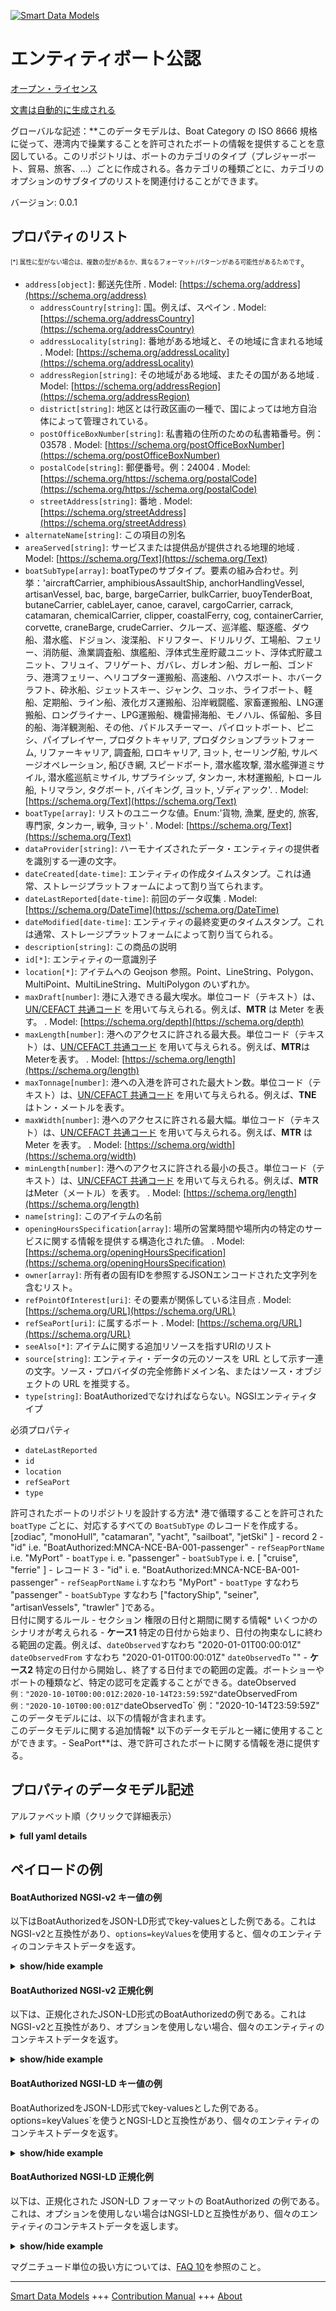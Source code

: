 <!-- 10-Header -->  
[![Smart Data Models](https://smartdatamodels.org/wp-content/uploads/2022/01/SmartDataModels_logo.png "Logo")](https://smartdatamodels.org)  
エンティティボート公認  
===========<!-- /10-Header -->  
<!-- 15-License -->  
[オープン・ライセンス](https://github.com/smart-data-models//dataModel.Ports/blob/master/BoatAuthorized/LICENSE.md)  
[文書は自動的に生成される](https://docs.google.com/presentation/d/e/2PACX-1vTs-Ng5dIAwkg91oTTUdt8ua7woBXhPnwavZ0FxgR8BsAI_Ek3C5q97Nd94HS8KhP-r_quD4H0fgyt3/pub?start=false&loop=false&delayms=3000#slide=id.gb715ace035_0_60)  
<!-- /15-License -->  
<!-- 20-Description -->  
グローバルな記述：**このデータモデルは、Boat Category の ISO 8666 規格に従って、港湾内で操業することを許可されたボートの情報を提供することを意図している。このリポジトリは、ボートのカテゴリのタイプ（プレジャーボート、貿易、旅客、...）ごとに作成される。各カテゴリの種類ごとに、カテゴリのオプションのサブタイプのリストを関連付けることができます。  
バージョン: 0.0.1  
<!-- /20-Description -->  
<!-- 30-PropertiesList -->  

## プロパティのリスト  

<sup><sub>[*] 属性に型がない場合は、複数の型があるか、異なるフォーマット/パターンがある可能性があるためです</sub></sup>。  
- `address[object]`: 郵送先住所  . Model: [https://schema.org/address](https://schema.org/address)	- `addressCountry[string]`: 国。例えば、スペイン  . Model: [https://schema.org/addressCountry](https://schema.org/addressCountry)  
	- `addressLocality[string]`: 番地がある地域と、その地域に含まれる地域  . Model: [https://schema.org/addressLocality](https://schema.org/addressLocality)  
	- `addressRegion[string]`: その地域がある地域、またその国がある地域  . Model: [https://schema.org/addressRegion](https://schema.org/addressRegion)  
	- `district[string]`: 地区とは行政区画の一種で、国によっては地方自治体によって管理されている。    
	- `postOfficeBoxNumber[string]`: 私書箱の住所のための私書箱番号。例：03578  . Model: [https://schema.org/postOfficeBoxNumber](https://schema.org/postOfficeBoxNumber)  
	- `postalCode[string]`: 郵便番号。例：24004  . Model: [https://schema.org/https://schema.org/postalCode](https://schema.org/https://schema.org/postalCode)  
	- `streetAddress[string]`: 番地  . Model: [https://schema.org/streetAddress](https://schema.org/streetAddress)  
- `alternateName[string]`: この項目の別名  - `areaServed[string]`: サービスまたは提供品が提供される地理的地域  . Model: [https://schema.org/Text](https://schema.org/Text)- `boatSubType[array]`: boatTypeのサブタイプ。要素の組み合わせ。列挙：'aircraftCarrier, amphibiousAssaultShip, anchorHandlingVessel, artisanVessel, bac, barge, bargeCarrier, bulkCarrier, buoyTenderBoat, butaneCarrier, cableLayer, canoe, caravel, cargoCarrier, carrack, catamaran, chemicalCarrier, clipper, coastalFerry, cog, containerCarrier, corvette, craneBarge, crudeCarrier、クルーズ、巡洋艦、駆逐艦、ダウ船、潜水艦、ドジョン、浚渫船、ドリフター、ドリルリグ、工場船、フェリー、消防艇、漁業調査船、旗艦船、浮体式生産貯蔵ユニット、浮体式貯蔵ユニット、フリュイ、フリゲート、ガバレ、ガレオン船、ガレー船、ゴンドラ、港湾フェリー、ヘリコプター運搬船、高速船、ハウスボート、ホバークラフト、砕氷船、ジェットスキー、ジャンク、コッホ、ライフボート、軽船、定期船、ライン船、液化ガス運搬船、沿岸戦闘艦、家畜運搬船、LNG運搬船、ロングライナー、LPG運搬船、機雷掃海船、モノハル、係留船、多目的船、海洋観測船、その他、パドルスチーマー、パイロットボート、ピニシ、パイプレイヤー, プロダクトキャリア, プロダクションプラットフォーム, リファーキャリア, 調査船, ロロキャリア, ヨット, セーリング船, サルベージオペレーション, 船びき網, スピードボート, 潜水艦攻撃, 潜水艦弾道ミサイル, 潜水艦巡航ミサイル, サプライシップ, タンカー, 木材運搬船, トロール船, トリマラン, タグボート, バイキング, ヨット, ゾディアック'.  . Model: [https://schema.org/Text](https://schema.org/Text)- `boatType[array]`: リストのユニークな値。Enum:'貨物, 漁業, 歴史的, 旅客, 専門家, タンカー, 戦争, ヨット'  . Model: [https://schema.org/Text](https://schema.org/Text)- `dataProvider[string]`: ハーモナイズされたデータ・エンティティの提供者を識別する一連の文字。  - `dateCreated[date-time]`: エンティティの作成タイムスタンプ。これは通常、ストレージプラットフォームによって割り当てられます。  - `dateLastReported[date-time]`: 前回のデータ収集  . Model: [https://schema.org/DateTime](https://schema.org/DateTime)- `dateModified[date-time]`: エンティティの最終変更のタイムスタンプ。これは通常、ストレージプラットフォームによって割り当てられる。  - `description[string]`: この商品の説明  - `id[*]`: エンティティの一意識別子  - `location[*]`: アイテムへの Geojson 参照。Point、LineString、Polygon、MultiPoint、MultiLineString、MultiPolygon のいずれか。  - `maxDraft[number]`: 港に入港できる最大喫水。単位コード（テキスト）は、[UN/CEFACT 共通コード](http://wiki.goodrelations-vocabulary.org/Documentation/UN/CEFACT_Common_Codes) を用いて与えられる。例えば、**MTR** は Meter を表す。  . Model: [https://schema.org/depth](https://schema.org/depth)- `maxLength[number]`: 港へのアクセスに許される最大長。単位コード（テキスト）は、[UN/CEFACT 共通コード](http://wiki.goodrelations-vocabulary.org/Documentation/UN/CEFACT_Common_Codes) を用いて与えられる。例えば、**MTR**はMeterを表す。  . Model: [https://schema.org/length](https://schema.org/length)- `maxTonnage[number]`: 港への入港を許可された最大トン数。単位コード（テキスト）は、[UN/CEFACT 共通コード](http://wiki.goodrelations-vocabulary.org/Documentation/UN/CEFACT_Common_Codes) を用いて与えられる。例えば、**TNE** はトン・メートルを表す。  - `maxWidth[number]`: 港へのアクセスに許される最大幅。単位コード（テキスト）は、[UN/CEFACT 共通コード](http://wiki.goodrelations-vocabulary.org/Documentation/UN/CEFACT_Common_Codes) を用いて与えられる。例えば、**MTR** は Meter を表す。  . Model: [https://schema.org/width](https://schema.org/width)- `minLength[number]`: 港へのアクセスに許される最小の長さ。単位コード（テキスト）は、[UN/CEFACT 共通コード](http://wiki.goodrelations-vocabulary.org/Documentation/UN/CEFACT_Common_Codes) を用いて与えられる。例えば、**MTR**はMeter（メートル）を表す。  . Model: [https://schema.org/length](https://schema.org/length)- `name[string]`: このアイテムの名前  - `openingHoursSpecification[array]`: 場所の営業時間や場所内の特定のサービスに関する情報を提供する構造化された値。  . Model: [https://schema.org/openingHoursSpecification](https://schema.org/openingHoursSpecification)- `owner[array]`: 所有者の固有IDを参照するJSONエンコードされた文字列を含むリスト。  - `refPointOfInterest[uri]`: その要素が関係している注目点  . Model: [https://schema.org/URL](https://schema.org/URL)- `refSeaPort[uri]`: に属するポート  . Model: [https://schema.org/URL](https://schema.org/URL)- `seeAlso[*]`: アイテムに関する追加リソースを指すURIのリスト  - `source[string]`: エンティティ・データの元のソースを URL として示す一連の文字。ソース・プロバイダの完全修飾ドメイン名、またはソース・オブジェクトの URL を推奨する。  - `type[string]`: BoatAuthorizedでなければならない。NGSIエンティティタイプ  <!-- /30-PropertiesList -->  
<!-- 35-RequiredProperties -->  
必須プロパティ  
- `dateLastReported`  - `id`  - `location`  - `refSeaPort`  - `type`  <!-- /35-RequiredProperties -->  
<!-- 40-RequiredProperties -->  
許可されたボートのリポジトリを設計する方法* 港で循環することを許可された `boatType` ごとに、対応するすべての `BoatSubType` のレコードを作成する。[zodiac", "monoHull", "catamaran", "yacht", "sailboat", "jetSki" ] - record 2 - "id" i.e. "BoatAuthorized:MNCA-NCE-BA-001-passenger" - `refSeapPortName` i.e. "MyPort" - `boatType` i. e. "passenger" - `boatSubType` i. e. [ "cruise", "ferrie" ] - レコード 3 - "id" i. e. "BoatAuthorized:MNCA-NCE-BA-001-passenger" - `refSeapPortName` i.すなわち "MyPort" - `boatType` すなわち "passenger" - `boatSubType` すなわち ["factoryShip", "seiner", "artisanVessels", "trawler" ]である。  
日付に関するルール - セクション 権限の日付と期間に関する情報* いくつかのシナリオが考えられる - **ケース1** 特定の日付から始まり、日付の拘束なしに終わる範囲の定義。例えば、`dateObserved`すなわち "2020-01-01T00:00:01Z" `dateObservedFrom` すなわち "2020-01-01T00:00:01Z" `dateObservedTo` "" - **ケース2** 特定の日付から開始し、終了する日付までの範囲の定義。ボートショーやボートの種類など、特定の認可を定義することができる。dateObserved` 例："2020-10-10T00:00:01Z:2020-10-14T23:59:59Z" `dateObservedFrom` 例："2020-10-10T00:00:01Z" `dateObservedTo` 例："2020-10-14T23:59:59Z" このデータモデルには、以下の情報が含まれます。  
このデータモデルに関する追加情報* 以下のデータモデルと一緒に使用することができます。- SeaPort**は、港で許可されたボートに関する情報を港に提供する。  
<!-- /40-RequiredProperties -->  
<!-- 50-DataModelHeader -->  
## プロパティのデータモデル記述  
アルファベット順（クリックで詳細表示）  
<!-- /50-DataModelHeader -->  
<!-- 60-ModelYaml -->  
<details><summary><strong>full yaml details</strong></summary>    
```yaml  
BoatAuthorized:    
  description: 'The data model is intended to provide information on the boats authorized to operate within the port according to the ISO 8666 standard for Boat Category. This repository is created by type of category of boat (pleasure craft, trade, passengers, ...). For each type of category, a list of optional subtypes of category can be associated.'    
  properties:    
    address:    
      description: The mailing address    
      properties:    
        addressCountry:    
          description: 'The country. For example, Spain'    
          type: string    
          x-ngsi:    
            model: https://schema.org/addressCountry    
            type: Property    
        addressLocality:    
          description: 'The locality in which the street address is, and which is in the region'    
          type: string    
          x-ngsi:    
            model: https://schema.org/addressLocality    
            type: Property    
        addressRegion:    
          description: 'The region in which the locality is, and which is in the country'    
          type: string    
          x-ngsi:    
            model: https://schema.org/addressRegion    
            type: Property    
        district:    
          description: 'A district is a type of administrative division that, in some countries, is managed by the local government'    
          type: string    
          x-ngsi:    
            type: Property    
        postOfficeBoxNumber:    
          description: 'The post office box number for PO box addresses. For example, 03578'    
          type: string    
          x-ngsi:    
            model: https://schema.org/postOfficeBoxNumber    
            type: Property    
        postalCode:    
          description: 'The postal code. For example, 24004'    
          type: string    
          x-ngsi:    
            model: https://schema.org/https://schema.org/postalCode    
            type: Property    
        streetAddress:    
          description: The street address    
          type: string    
          x-ngsi:    
            model: https://schema.org/streetAddress    
            type: Property    
        streetNr:    
          description: Number identifying a specific property on a public street    
          type: string    
          x-ngsi:    
            type: Property    
      type: object    
      x-ngsi:    
        model: https://schema.org/address    
        type: Property    
    alternateName:    
      description: An alternative name for this item    
      type: string    
      x-ngsi:    
        type: Property    
    areaServed:    
      description: The geographic area where a service or offered item is provided    
      type: string    
      x-ngsi:    
        model: https://schema.org/Text    
        type: Property    
    boatSubType:    
      description: 'Sub Type for a boatType. A combination of the elements. Enum:''aircraftCarrier, amphibiousAssaultShip, anchorHandlingVessel, artisanVessel, bac, barge, bargeCarrier, bulkCarrier, buoyTenderBoat, butaneCarrier, cableLayer, canoe, caravel, cargoCarrier, carrack, catamaran, chemicalCarrier, clipper, coastalFerry, cog, containerCarrier, corvette, craneBarge, crudeCarrier, cruise, cruiser, destroyer, dhow, divingVessel, djong, dredger, drifter, drillRig, factoryShip, ferry, fireBoat, fisheriesResearchVessel, flagshipBoat, floatingProductionStorageUnit, floatingStorageUnit, fluyt, frigate, gabare, galleon, galley, gondola, harbourFerry, helicopterCarrier, highSpeedVessel, houseBoat, hovercraft, iceBreakerShip, jetSki, junk, koch, lifeBoat, lightShip, liner, lineVessel, LiquefiedGasCarrier, littoralCombatShip, livestockCarrier, lngCarrier, longLiner, lpgCarrier, mineSweeping, monoHull, mooringBoat, multipurposeVessel, oceanographicBoat, other, paddleSteamer, pilotBoat, pinisi, pipeLayer, productCarrier, productionPlatform, referCarrier, researchVessel, roroCarrier, sailboat, sailingShip, salvageOperation, seiner, speedBoat, submarineAttack, submarineBallisticMissile, submarineCruiseMissile, supplyShip, tanker, timberCarrier, trawler, trimaran, tugBoat, viking, yacht, zodiac'''    
      items:    
        enum:    
          - aircraftCarrier    
          - amphibiousAssaultShip    
          - anchorHandlingVessel    
          - artisanVessel    
          - bac    
          - barge    
          - bargeCarrier    
          - bulkCarrier    
          - buoyTenderBoat    
          - butaneCarrier    
          - cableLayer    
          - canoe    
          - caravel    
          - cargoCarrier    
          - carrack    
          - catamaran    
          - chemicalCarrier    
          - clipper    
          - coastalFerry    
          - cog    
          - containerCarrier    
          - corvette    
          - craneBarge    
          - crudeCarrier    
          - cruise    
          - cruiser    
          - destroyer    
          - dhow    
          - divingVessel    
          - djong    
          - dredger    
          - drifter    
          - drillRig    
          - factoryShip    
          - ferry    
          - fireBoat    
          - fisheriesResearchVessel    
          - flagshipBoat    
          - floatingProductionStorageUnit    
          - floatingStorageUnit    
          - fluyt    
          - frigate    
          - gabare    
          - galleon    
          - galley    
          - gondola    
          - harbourFerry    
          - helicopterCarrier    
          - highSpeedVessel    
          - houseBoat    
          - hovercraft    
          - iceBreakerShip    
          - jetSki    
          - junk    
          - koch    
          - lifeBoat    
          - lightShip    
          - liner    
          - lineVessel    
          - LiquefiedGasCarrier    
          - littoralCombatShip    
          - livestockCarrier    
          - lngCarrier    
          - longLiner    
          - lpgCarrier    
          - mineSweeping    
          - monoHull    
          - mooringBoat    
          - multipurposeVessel    
          - oceanographicBoat    
          - other    
          - paddleSteamer    
          - pilotBoat    
          - pinisi    
          - pipeLayer    
          - productCarrier    
          - productionPlatform    
          - referCarrier    
          - researchVessel    
          - roroCarrier    
          - sailboat    
          - sailingShip    
          - salvageOperation    
          - seiner    
          - speedBoat    
          - submarineAttack    
          - submarineBallisticMissile    
          - submarineCruiseMissile    
          - supplyShip    
          - tanker    
          - timberCarrier    
          - trawler    
          - trimaran    
          - tugBoat    
          - viking    
          - yacht    
          - zodiac    
        type: string    
      type: array    
      x-ngsi:    
        model: https://schema.org/Text    
        type: Property    
    boatType:    
      description: 'A unique value of the list. Enum:''cargo, fishing, historic, passenger, specialist, Tanker, war, yachting'''    
      items:    
        enum:    
          - cargo    
          - fishing    
          - historic    
          - passenger    
          - specialist    
          - Tanker    
          - war    
          - yachting    
        type: string    
      type: array    
      x-ngsi:    
        model: https://schema.org/Text    
        type: Property    
    dataProvider:    
      description: A sequence of characters identifying the provider of the harmonised data entity    
      type: string    
      x-ngsi:    
        type: Property    
    dateCreated:    
      description: Entity creation timestamp. This will usually be allocated by the storage platform    
      format: date-time    
      type: string    
      x-ngsi:    
        type: Property    
    dateLastReported:    
      description: Last time data were gathered    
      format: date-time    
      type: string    
      x-ngsi:    
        model: https://schema.org/DateTime    
        type: Property    
    dateModified:    
      description: Timestamp of the last modification of the entity. This will usually be allocated by the storage platform    
      format: date-time    
      type: string    
      x-ngsi:    
        type: Property    
    description:    
      description: A description of this item    
      type: string    
      x-ngsi:    
        type: Property    
    id:    
      anyOf:    
        - description: Identifier format of any NGSI entity    
          maxLength: 256    
          minLength: 1    
          pattern: ^[\w\-\.\{\}\$\+\*\[\]`|~^@!,:\\]+$    
          type: string    
          x-ngsi:    
            type: Property    
        - description: Identifier format of any NGSI entity    
          format: uri    
          type: string    
          x-ngsi:    
            type: Property    
      description: Unique identifier of the entity    
      x-ngsi:    
        type: Property    
    location:    
      description: 'Geojson reference to the item. It can be Point, LineString, Polygon, MultiPoint, MultiLineString or MultiPolygon'    
      oneOf:    
        - description: Geojson reference to the item. Point    
          properties:    
            bbox:    
              items:    
                type: number    
              minItems: 4    
              type: array    
            coordinates:    
              items:    
                type: number    
              minItems: 2    
              type: array    
            type:    
              enum:    
                - Point    
              type: string    
          required:    
            - type    
            - coordinates    
          title: GeoJSON Point    
          type: object    
          x-ngsi:    
            type: GeoProperty    
        - description: Geojson reference to the item. LineString    
          properties:    
            bbox:    
              items:    
                type: number    
              minItems: 4    
              type: array    
            coordinates:    
              items:    
                items:    
                  type: number    
                minItems: 2    
                type: array    
              minItems: 2    
              type: array    
            type:    
              enum:    
                - LineString    
              type: string    
          required:    
            - type    
            - coordinates    
          title: GeoJSON LineString    
          type: object    
          x-ngsi:    
            type: GeoProperty    
        - description: Geojson reference to the item. Polygon    
          properties:    
            bbox:    
              items:    
                type: number    
              minItems: 4    
              type: array    
            coordinates:    
              items:    
                items:    
                  items:    
                    type: number    
                  minItems: 2    
                  type: array    
                minItems: 4    
                type: array    
              type: array    
            type:    
              enum:    
                - Polygon    
              type: string    
          required:    
            - type    
            - coordinates    
          title: GeoJSON Polygon    
          type: object    
          x-ngsi:    
            type: GeoProperty    
        - description: Geojson reference to the item. MultiPoint    
          properties:    
            bbox:    
              items:    
                type: number    
              minItems: 4    
              type: array    
            coordinates:    
              items:    
                items:    
                  type: number    
                minItems: 2    
                type: array    
              type: array    
            type:    
              enum:    
                - MultiPoint    
              type: string    
          required:    
            - type    
            - coordinates    
          title: GeoJSON MultiPoint    
          type: object    
          x-ngsi:    
            type: GeoProperty    
        - description: Geojson reference to the item. MultiLineString    
          properties:    
            bbox:    
              items:    
                type: number    
              minItems: 4    
              type: array    
            coordinates:    
              items:    
                items:    
                  items:    
                    type: number    
                  minItems: 2    
                  type: array    
                minItems: 2    
                type: array    
              type: array    
            type:    
              enum:    
                - MultiLineString    
              type: string    
          required:    
            - type    
            - coordinates    
          title: GeoJSON MultiLineString    
          type: object    
          x-ngsi:    
            type: GeoProperty    
        - description: Geojson reference to the item. MultiLineString    
          properties:    
            bbox:    
              items:    
                type: number    
              minItems: 4    
              type: array    
            coordinates:    
              items:    
                items:    
                  items:    
                    items:    
                      type: number    
                    minItems: 2    
                    type: array    
                  minItems: 4    
                  type: array    
                type: array    
              type: array    
            type:    
              enum:    
                - MultiPolygon    
              type: string    
          required:    
            - type    
            - coordinates    
          title: GeoJSON MultiPolygon    
          type: object    
          x-ngsi:    
            type: GeoProperty    
      x-ngsi:    
        type: GeoProperty    
    maxDraft:    
      description: 'Maximum draft allowed to access the harbor. The unit code (text) is given using the [UN/CEFACT Common Codes](http://wiki.goodrelations-vocabulary.org/Documentation/UN/CEFACT_Common_Codes) . For instance, **MTR** represents Meter'    
      minimum: 0    
      type: number    
      x-ngsi:    
        model: https://schema.org/depth    
        type: Property    
        units: meters    
    maxLength:    
      description: 'Maximum length allowed to access the harbor. The unit code (text) is given using the [UN/CEFACT Common Codes](http://wiki.goodrelations-vocabulary.org/Documentation/UN/CEFACT_Common_Codes). For instance, **MTR** represents Meter'    
      minimum: 0    
      type: number    
      x-ngsi:    
        model: https://schema.org/length    
        type: Property    
        units: meters    
    maxTonnage:    
      description: 'Maximum tonnage authorized to access the harbor. The unit code (text) is given using the [UN/CEFACT Common Codes](http://wiki.goodrelations-vocabulary.org/Documentation/UN/CEFACT_Common_Codes) . For instance, **TNE** represents Tonne Metric'    
      minimum: 0    
      type: number    
      x-ngsi:    
        type: Property    
        units: Tons    
    maxWidth:    
      description: 'Maximum width allowed to access the harbor. The unit code (text) is given using the [UN/CEFACT Common Codes](http://wiki.goodrelations-vocabulary.org/Documentation/UN/CEFACT_Common_Codes) . For instance, **MTR** represents Meter'    
      minimum: 0    
      type: number    
      x-ngsi:    
        model: https://schema.org/width    
        type: Property    
        units: meters    
    minLength:    
      description: 'Minimum length allowed to access the harbor. The unit code (text) is given using the [UN/CEFACT Common Codes](http://wiki.goodrelations-vocabulary.org/Documentation/UN/CEFACT_Common_Codes). For instance, **MTR** represents Meter'    
      minimum: 0    
      type: number    
      x-ngsi:    
        model: https://schema.org/length    
        type: Property    
        units: meters    
    name:    
      description: The name of this item    
      type: string    
      x-ngsi:    
        type: Property    
    openingHoursSpecification:    
      description: A structured value providing information about the opening hours of a place or a certain service inside a place    
      items:    
        properties:    
          closes:    
            description: ' 	The closing hour of the place or service on the given day(s) of the week'    
            format: time    
            type: string    
            x-ngsi:    
              type: Property    
          dayOfWeek:    
            anyOf:    
              - description: Array of days of the week    
                enum:    
                  - Monday    
                  - Tuesday    
                  - Wednesday    
                  - Thursday    
                  - Friday    
                  - Saturday    
                  - Sunday    
                  - PublicHolidays    
                type: string    
                x-ngsi:    
                  type: Property    
              - description: Array of days of the week    
                enum:    
                  - https://schema.org/Monday    
                  - https://schema.org/Tuesday    
                  - https://schema.org/Wednesday    
                  - https://schema.org/Thursday    
                  - https://schema.org/Friday    
                  - https://schema.org/Saturday    
                  - https://schema.org/Sunday    
                  - https://schema.org/PublicHolidays    
                type: string    
                x-ngsi:    
                  type: Property    
            description: 'The day of the week for which these opening hours are valid. URLs from GoodRelations (http://purl.org/goodrelations/v1) are used (for Monday, Tuesday, Wednesday, Thursday, Friday, Saturday, Sunday plus a special entry for PublicHolidays)'    
            type: string    
            x-ngsi:    
              model: http://schema.org/dayOfWeek    
              type: Property    
          opens:    
            description: The opening hour of the place or service on the given day(s) of the week    
            format: time    
            type: string    
            x-ngsi:    
              type: Property    
          validFrom:    
            anyOf:    
              - description: ""    
                format: date    
                type: string    
                x-ngsi:    
                  model: http://schema.org/Date    
                  type: Property    
              - description: ""    
                format: date-time    
                type: string    
                x-ngsi:    
                  model: http://schema.org/DateTime    
                  type: Property    
            description: 'The date when the item becomes valid. A date value in the form CCYY-MM-DD or a combination of date and time of day in the form [-]CCYY-MM-DDThh:mm:ss[Z|(+|-)hh:mm] in ISO 8601 date format'    
            x-ngsi:    
              type: Property    
          validThrough:    
            anyOf:    
              - description: ""    
                format: date    
                type: string    
                x-ngsi:    
                  model: http://schema.org/Date    
                  type: Property    
              - description: ""    
                format: date-time    
                type: string    
                x-ngsi:    
                  model: http://schema.org/DateTime    
                  type: Property    
            description: 'The date after when the item is not valid. For example the end of an offer, salary period, or a period of opening hours. A date value in the form CCYY-MM-DD or a combination of date and time of day in the form [-]CCYY-MM-DDThh:mm:ss[Z|(+|-)hh:mm] in ISO 8601 date format'    
            type: string    
            x-ngsi:    
              type: Property    
        type: object    
      minItems: 1    
      type: array    
      x-ngsi:    
        model: https://schema.org/openingHoursSpecification    
        type: Property    
    owner:    
      description: A List containing a JSON encoded sequence of characters referencing the unique Ids of the owner(s)    
      items:    
        anyOf:    
          - description: Identifier format of any NGSI entity    
            maxLength: 256    
            minLength: 1    
            pattern: ^[\w\-\.\{\}\$\+\*\[\]`|~^@!,:\\]+$    
            type: string    
            x-ngsi:    
              type: Property    
          - description: Identifier format of any NGSI entity    
            format: uri    
            type: string    
            x-ngsi:    
              type: Property    
        description: Unique identifier of the entity    
        x-ngsi:    
          type: Property    
      type: array    
      x-ngsi:    
        type: Property    
    refPointOfInterest:    
      description: Point of Interest that the element has relation to    
      format: uri    
      type: string    
      x-ngsi:    
        model: https://schema.org/URL    
        type: Relationship    
    refSeaPort:    
      description: Port that belongs to    
      format: uri    
      type: string    
      x-ngsi:    
        model: https://schema.org/URL    
        type: Relationship    
    seeAlso:    
      description: list of uri pointing to additional resources about the item    
      oneOf:    
        - items:    
            format: uri    
            type: string    
          minItems: 1    
          type: array    
        - format: uri    
          type: string    
      x-ngsi:    
        type: Property    
    source:    
      description: 'A sequence of characters giving the original source of the entity data as a URL. Recommended to be the fully qualified domain name of the source provider, or the URL to the source object'    
      type: string    
      x-ngsi:    
        type: Property    
    type:    
      description: It has to be BoatAuthorized. NGSI Entity type    
      enum:    
        - BoatAuthorized    
      type: string    
      x-ngsi:    
        type: Property    
  required:    
    - id    
    - type    
    - location    
    - dateLastReported    
    - refSeaPort    
  type: object    
  x-derived-from: ""    
  x-disclaimer: 'Redistribution and use in source and binary forms, with or without modification, are permitted  provided that the license conditions are met. Copyleft (c) 2022 Contributors to Smart Data Models Program'    
  x-license-url: https://github.com/smart-data-models/dataModel.Ports/blob/master/BoatAuthorized/LICENSE.md    
  x-model-schema: https://smart-data-models.github.io/dataModel.Ports/BoatAuthorized/schema.json    
  x-model-tags: ""    
  x-version: 0.0.1    
```  
</details>    
<!-- /60-ModelYaml -->  
<!-- 70-MiddleNotes -->  
<!-- /70-MiddleNotes -->  
<!-- 80-Examples -->  
## ペイロードの例  
#### BoatAuthorized NGSI-v2 キー値の例  
以下はBoatAuthorizedをJSON-LD形式でkey-valuesとした例である。これはNGSI-v2と互換性があり、`options=keyValues`を使用すると、個々のエンティティのコンテキストデータを返す。  
<details><summary><strong>show/hide example</strong></summary>    
```json  
{  
  "id": "urn:ngsi-ld:BoatAuthorized:BoatAuthorized:MNCA-NCE-BA-001-yatching",  
  "type": "BoatAuthorized",  
  "name": "Riviera-Port-NCE-BA-001-yatching",  
  "alternateName": "Riviera Port - Autorized Boats in the port",  
  "description": "List of Type and SubType of boats authorized to move and moor in the harbor",  
  "seeAlso": "https://ccinicecotedazur/docs/port-nice_z-card_2015",  
  "areaServed": "Nice Port",  
  "dateObserved": "2020-01-01T00:00:01Z",  
  "refSeaPort": "urn:ngsi-ld:SeaPort:Riviera-Port-NCE-SP-001",  
  "refBoatType": "yatching",  
  "refBoatSubType": [  
    "monoHull",  
    "catamaran",  
    "yacht",  
    "sailboat",  
    "jetSki"  
  ],  
  "openingHoursSpecification": [  
    {  
      "dayOfWeek": "Monday",  
      "opens": "07:00:00",  
      "closes": "20:00:00",  
      "validFrom": "2021-01-01T00:00:00",  
      "validThrough": "2021-12-31T23:59:59"  
    },  
    {  
      "dayOfWeek": "Tuesday",  
      "opens": "07:00:00",  
      "closes": "20:00:00",  
      "validFrom": "2021-01-01T00:00:00",  
      "validThrough": "2021-12-31T23:59:59"  
    },  
    {  
      "dayOfWeek": "Wednesday",  
      "opens": "07:00:00",  
      "closes": "20:00:00",  
      "validFrom": "2021-01-01T00:00:00",  
      "validThrough": "2021-12-31T23:59:59"  
    },  
    {  
      "dayOfWeek": "Thursday",  
      "opens": "07:00:00",  
      "closes": "20:00:00",  
      "validFrom": "2021-01-01T00:00:00",  
      "validThrough": "2021-12-31T23:59:59"  
    },  
    {  
      "dayOfWeek": "Friday",  
      "opens": "07:00:00",  
      "closes": "20:00:00",  
      "validFrom": "2021-01-01T00:00:00",  
      "validThrough": "2021-12-31T23:59:59"  
    },  
    {  
      "dayOfWeek": "Saturday",  
      "opens": "08:30:00",  
      "closes": "21:00:00",  
      "validFrom": "2021-01-01T00:00:00",  
      "validThrough": "2021-12-31T23:59:59"  
    },  
    {  
      "dayOfWeek": "Sunday",  
      "opens": "08:30:00",  
      "closes": "20:00:00",  
      "validFrom": "2021-01-01T00:00:00",  
      "validThrough": "2021-12-31T23:59:59"  
    },  
    {  
      "dayOfWeek": "PublicHolidays",  
      "opens": "08:30:00",  
      "closes": "19:30:00",  
      "validFrom": "2021-01-01T00:00:00",  
      "validThrough": "2021-12-31T23:59:59"  
    }  
  ],  
  "maxTonnage": 3855,  
  "minLength": 3,  
  "maxLength": 35,  
  "maxWidth": 15,  
  "maxDraft": 6.00,  
  "dateLastReported": "2021-12-31T23:59:59",  
  "location": {  
    "type": "Point",  
    "coordinates": [  
      23,  
      45  
    ]  
  }  
}  
```  
</details>  
#### BoatAuthorized NGSI-v2 正規化例  
以下は、正規化されたJSON-LD形式のBoatAuthorizedの例である。これはNGSI-v2と互換性があり、オプションを使用しない場合、個々のエンティティのコンテキストデータを返す。  
<details><summary><strong>show/hide example</strong></summary>    
```json  
{  
  "id": "urn:ngsi-ld:BoatAuthorized:BoatAuthorized:MNCA-NCE-BA-001-yatching",  
  "type": "BoatAuthorized",  
  "name": {  
    "type": "Text",  
    "value": "Riviera-Port-NCE-BA-001-yatching"  
  },  
  "alternateName": {  
    "type": "Text",  
    "value": "Riviera Port - Autorized Boats in the port"  
  },  
  "description": {  
    "type": "Text",  
    "value": "List of Type and SubType of boats authorized to move and moor in the harbor"  
  },  
  "seeAlso": {  
    "type": "Text",  
    "value": "https://ccinicecotedazur/docs/port-nice_z-card_2015"  
  },  
  "areaServed": {  
    "type": "Text",  
    "value": "Nice Port"  
  },  
  "dateObserved": {  
    "type": "DateTime",  
    "value": "2020-01-01T00:00:01Z"  
  },  
  "refSeaPort": {  
    "type": "Relationship",  
    "object": "urn:ngsi-ld:SeaPort:Riviera-Port-NCE-SP-001"  
  },  
  "refBoatType": {  
    "type": "Text",  
    "value": "yatching"  
  },  
  "refBoatSubType": {  
    "type": "array",  
    "value": [  
      "monoHull",  
      "catamaran",  
      "yacht",  
      "sailboat",  
      "jetSki"  
    ]  
  },  
  "openingHoursSpecification": {  
    "type": "StructuredValue",  
    "value": [  
      {  
        "dayOfWeek": "Monday, Tuesday, Wednesday, Thursday, Friday",  
        "opens": "07.00",  
        "closes": "20.00"  
      },  
      {  
        "dayOfWeek": "Saturday",  
        "opens": "08.30",  
        "closes": "21.00"  
      },  
      {  
        "dayOfWeek": "Sunday",  
        "opens": "8.30",  
        "closes": "20.00"  
      },  
      {  
        "dayOfWeek": "PublicHolidays",  
        "opens": "8.30",  
        "closes": "19.30"  
      }  
    ],  
    "validFrom": "-01-01",  
    "validThrough": "-31-12"  
  },  
  "maxTonnage": {  
    "type": "Number",  
    "value": 3855  
  },  
  "minLength": {  
    "type": "Number",  
    "value": 3  
  },  
  "maxLength": {  
    "type": "Number",  
    "value": 35  
  },  
  "maxWidth": {  
    "type": "Number",  
    "value": 15  
  },  
  "maxDraft": {  
    "type": "Number",  
    "value": 6.00  
  }  
}  
```  
</details>  
#### BoatAuthorized NGSI-LD キー値の例  
BoatAuthorizedをJSON-LD形式でkey-valuesとした例である。options=keyValues`を使うとNGSI-LDと互換性があり、個々のエンティティのコンテキストデータを返す。  
<details><summary><strong>show/hide example</strong></summary>    
```json  
{  
    "id": "urn:ngsi-ld:BoatAuthorized:BoatAuthorized:MNCA-NCE-BA-001-yatching",  
    "type": "BoatAuthorized",  
    "alternateName": "Riviera Port - Autorized Boats in the port",  
    "areaServed": "Nice Port",  
    "dateLastReported": "2021-12-31T23:59:59",  
    "dateObserved": "2020-01-01T00:00:01Z",  
    "description": "List of Type and SubType of boats authorized to move and moor in the harbor",  
    "location": {  
        "type": "Point",  
        "coordinates": [  
            23,  
            45  
        ]  
    },  
    "maxDraft": 6.0,  
    "maxLength": 35,  
    "maxTonnage": 3855,  
    "maxWidth": 15,  
    "minLength": 3,  
    "name": "Riviera-Port-NCE-BA-001-yatching",  
    "openingHoursSpecification": [  
        {  
            "dayOfWeek": "Monday",  
            "opens": "07:00:00",  
            "closes": "20:00:00",  
            "validFrom": "2021-01-01T00:00:00",  
            "validThrough": "2021-12-31T23:59:59"  
        },  
        {  
            "dayOfWeek": "Tuesday",  
            "opens": "07:00:00",  
            "closes": "20:00:00",  
            "validFrom": "2021-01-01T00:00:00",  
            "validThrough": "2021-12-31T23:59:59"  
        },  
        {  
            "dayOfWeek": "Wednesday",  
            "opens": "07:00:00",  
            "closes": "20:00:00",  
            "validFrom": "2021-01-01T00:00:00",  
            "validThrough": "2021-12-31T23:59:59"  
        },  
        {  
            "dayOfWeek": "Thursday",  
            "opens": "07:00:00",  
            "closes": "20:00:00",  
            "validFrom": "2021-01-01T00:00:00",  
            "validThrough": "2021-12-31T23:59:59"  
        },  
        {  
            "dayOfWeek": "Friday",  
            "opens": "07:00:00",  
            "closes": "20:00:00",  
            "validFrom": "2021-01-01T00:00:00",  
            "validThrough": "2021-12-31T23:59:59"  
        },  
        {  
            "dayOfWeek": "Saturday",  
            "opens": "08:30:00",  
            "closes": "21:00:00",  
            "validFrom": "2021-01-01T00:00:00",  
            "validThrough": "2021-12-31T23:59:59"  
        },  
        {  
            "dayOfWeek": "Sunday",  
            "opens": "08:30:00",  
            "closes": "20:00:00",  
            "validFrom": "2021-01-01T00:00:00",  
            "validThrough": "2021-12-31T23:59:59"  
        },  
        {  
            "dayOfWeek": "PublicHolidays",  
            "opens": "08:30:00",  
            "closes": "19:30:00",  
            "validFrom": "2021-01-01T00:00:00",  
            "validThrough": "2021-12-31T23:59:59"  
        }  
    ],  
    "refBoatSubType": [  
        "monoHull",  
        "catamaran",  
        "yacht",  
        "sailboat",  
        "jetSki"  
    ],  
    "refBoatType": "yatching",  
    "refSeaPort": "urn:ngsi-ld:SeaPort:Riviera-Port-NCE-SP-001",  
    "seeAlso": "https://ccinicecotedazur/docs/port-nice_z-card_2015",  
    "@context": [  
        "https://raw.githubusercontent.com/smart-data-models/dataModel.Ports/master/context.jsonld"  
    ]  
}  
```  
</details>  
#### BoatAuthorized NGSI-LD 正規化例  
以下は、正規化された JSON-LD フォーマットの BoatAuthorized の例である。これは、オプションを使用しない場合はNGSI-LDと互換性があり、個々のエンティティのコンテキストデータを返します。  
<details><summary><strong>show/hide example</strong></summary>    
```json  
{  
    "id": "urn:ngsi-ld:BoatAuthorized:BoatAuthorized:MNCA-NCE-BA-001-yatching",  
    "type": "BoatAuthorized",  
    "alternateName": {  
        "type": "Property",  
        "value": "Riviera Port - Autorized Boats in the port"  
    },  
    "areaServed": {  
        "type": "Property",  
        "value": "Nice Port"  
    },  
    "dateObserved": {  
        "type": "Property",  
        "value": "2020-01-01T00:00:01Z"  
    },  
    "description": {  
        "type": "Property",  
        "value": "List of Type and SubType of boats authorized to move and moor in the harbor"  
    },  
    "maxDraft": {  
        "type": "Property",  
        "value": 6.0  
    },  
    "maxLength": {  
        "type": "Property",  
        "value": 35  
    },  
    "maxTonnage": {  
        "type": "Property",  
        "value": 3855  
    },  
    "maxWidth": {  
        "type": "Property",  
        "value": 15  
    },  
    "minLength": {  
        "type": "Property",  
        "value": 3  
    },  
    "name": {  
        "type": "Property",  
        "value": "Riviera-Port-NCE-BA-001-yatching"  
    },  
    "openingHoursSpecification": {  
        "type": "object",  
        "value": [  
            {  
                "dayOfWeek": "Monday",  
                "opens": "07:00:00",  
                "closes": "20:00:00",  
                "validFrom": "2021-01-01T00:00:00",  
                "validThrough": "2021-12-31T23:59:59"  
            },  
            {  
                "dayOfWeek": "Tuesday",  
                "opens": "07:00:00",  
                "closes": "20:00:00",  
                "validFrom": "2021-01-01T00:00:00",  
                "validThrough": "2021-12-31T23:59:59"  
            },  
            {  
                "dayOfWeek": "Wednesday",  
                "opens": "07:00:00",  
                "closes": "20:00:00",  
                "validFrom": "2021-01-01T00:00:00",  
                "validThrough": "2021-12-31T23:59:59"  
            },  
            {  
                "dayOfWeek": "Thursday",  
                "opens": "07:00:00",  
                "closes": "20:00:00",  
                "validFrom": "2021-01-01T00:00:00",  
                "validThrough": "2021-12-31T23:59:59"  
            },  
            {  
                "dayOfWeek": "Friday",  
                "opens": "07:00:00",  
                "closes": "20:00:00",  
                "validFrom": "2021-01-01T00:00:00",  
                "validThrough": "2021-12-31T23:59:59"  
            },  
            {  
                "dayOfWeek": "Saturday",  
                "opens": "08:30:00",  
                "closes": "21:00:00",  
                "validFrom": "2021-01-01T00:00:00",  
                "validThrough": "2021-12-31T23:59:59"  
            },  
            {  
                "dayOfWeek": "Sunday",  
                "opens": "08:30:00",  
                "closes": "20:00:00",  
                "validFrom": "2021-01-01T00:00:00",  
                "validThrough": "2021-12-31T23:59:59"  
            },  
            {  
                "dayOfWeek": "PublicHolidays",  
                "opens": "08:30:00",  
                "closes": "19:30:00",  
                "validFrom": "2021-01-01T00:00:00",  
                "validThrough": "2021-12-31T23:59:59"  
            }  
        ]  
    },  
    "refBoatSubType": {  
        "type": "Property",  
        "value": [  
            "monoHull",  
            "catamaran",  
            "yacht",  
            "sailboat",  
            "jetSki"  
        ]  
    },  
    "refBoatType": {  
        "type": "Property",  
        "value": "yatching"  
    },  
    "refSeaPort": {  
        "type": "Relationship",  
        "object": "urn:ngsi-ld:SeaPort:Riviera-Port-NCE-SP-001"  
    },  
    "seeAlso": {  
        "type": "Property",  
        "value": "https://ccinicecotedazur/docs/port-nice_z-card_2015"  
    },  
    "@context": [  
        "https://raw.githubusercontent.com/smart-data-models/dataModel.Ports/master/context.jsonld"  
    ]  
}  
```  
</details><!-- /80-Examples -->  
<!-- 90-FooterNotes -->  
<!-- /90-FooterNotes -->  
<!-- 95-Units -->  
マグニチュード単位の扱い方については、[FAQ 10](https://smartdatamodels.org/index.php/faqs/)を参照のこと。  
<!-- /95-Units -->  
<!-- 97-LastFooter -->  
---  
[Smart Data Models](https://smartdatamodels.org) +++ [Contribution Manual](https://bit.ly/contribution_manual) +++ [About](https://bit.ly/Introduction_SDM)<!-- /97-LastFooter -->  
